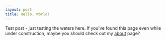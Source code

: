```yaml
---
layout: post
title: Hello, World!
---
```


Test post - just testing the waters here. If you've found this page even while under construction, maybe you should check out my [about](/about) page?
